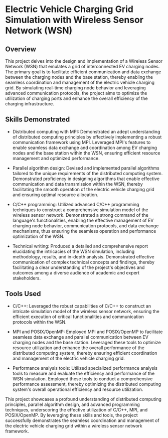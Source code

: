# Electric Vehicle Charging Grid Simulation with Wireless Sensor Network (WSN)

## Overview

This project delves into the design and implementation of a Wireless Sensor Network (WSN) that emulates a grid of interconnected EV charging nodes. The primary goal is to facilitate efficient communication and data exchange between the charging nodes and the base station, thereby enabling the seamless coordination and management of the electric vehicle charging grid. By simulating real-time charging node behavior and leveraging advanced communication protocols, the project aims to optimize the utilization of charging ports and enhance the overall efficiency of the charging infrastructure.

## Skills Demonstrated

- Distributed computing with MPI: Demonstrated an adept understanding of distributed computing principles by effectively implementing a robust communication framework using MPI. Leveraged MPI's features to enable seamless data exchange and coordination among EV charging nodes and the base station within the WSN, ensuring efficient resource management and optimized performance.

- Parallel algorithm design: Devised and implemented parallel algorithms tailored to the unique requirements of the distributed computing system. Demonstrated proficiency in designing algorithms that enable effective communication and data transmission within the WSN, thereby facilitating the smooth operation of the electric vehicle charging grid and ensuring optimal resource allocation.

- C/C++ programming: Utilized advanced C/C++ programming techniques to construct a comprehensive simulation model of the wireless sensor network. Demonstrated a strong command of the language's functionalities, enabling the effective management of EV charging node behavior, communication protocols, and data exchange mechanisms, thus ensuring the seamless operation and performance optimization of the WSN.

- Technical writing: Produced a detailed and comprehensive report elucidating the intricacies of the WSN simulation, including methodology, results, and in-depth analysis. Demonstrated effective communication of complex technical concepts and findings, thereby facilitating a clear understanding of the project's objectives and outcomes among a diverse audience of academic and expert stakeholders.

## Tools Used

- C/C++: Leveraged the robust capabilities of C/C++ to construct an intricate simulation model of the wireless sensor network, ensuring the efficient execution of critical functionalities and communication protocols within the WSN.

- MPI and POSIX/OpenMP: Employed MPI and POSIX/OpenMP to facilitate seamless data exchange and parallel communication between EV charging nodes and the base station. Leveraged these tools to optimize resource utilization and enhance the overall performance of the distributed computing system, thereby ensuring efficient coordination and management of the electric vehicle charging grid.

- Performance analysis tools: Utilized specialized performance analysis tools to measure and evaluate the efficiency and performance of the WSN simulation. Employed these tools to conduct a comprehensive performance assessment, thereby optimizing the distributed computing system's overall operational efficiency and resource utilization.

This project showcases a profound understanding of distributed computing principles, parallel algorithm design, and advanced programming techniques, underscoring the effective utilization of C/C++, MPI, and POSIX/OpenMP. By leveraging these skills and tools, the project successfully demonstrates the seamless coordination and management of the electric vehicle charging grid within a wireless sensor network framework.
